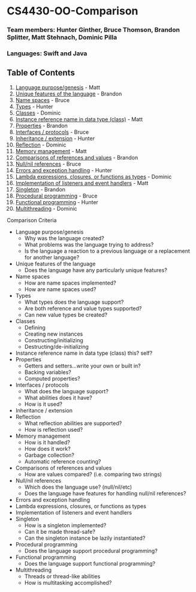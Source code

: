 # CS4430-OO-Comparison

### Team members: Hunter Ginther, Bruce Thomson, Brandon Splitter, Matt Stehnach, Dominic Pilla

### Languages: Swift and Java

## Table of Contents
1. [Language purpose/genesis](LanguagePurpose.md) - Matt
2. [Unique features of the language](UniqueFeatures.md) - Brandon
3. [Name spaces](NameSpaces.md) - Bruce
4. [Types](Types.md) - Hunter
5. [Classes](Classes.md) - Dominic
6. [Instance reference name in data type (class)](InstanceReferenceName.md) - Matt
7. [Properties](Properties.md) - Brandon
8. [Interfaces / protocols](InterfacesProtocols.md) - Bruce
9. [Inheritance / extension](InheritanceExtension.md) - Hunter
10. [Reflection](Reflection.md) - Dominic
11. [Memory management](MemoryManagement.md) - Matt
12. [Comparisons of references and values](ComparisonsOfReferencesAndValues.md) - Brandon
13. [Null/nil references](NullOrNilReferences.md) - Bruce
14. [Errors and exception handling](ErrorsAndExceptionHandling.md) - Hunter
15. [Lambda expressions, closures, or functions as types](LambdaExpressionsClosuresOrFunctionsAsTypes.md) - Dominic
16. [Implementation of listeners and event handlers](ImplementationOfListenersAndEventHandlers.md) - Matt
17. [Singleton](Singleton.md) - Brandon
18. [Procedural programming](ProceduralProgramming.md) - Bruce
19. [Functional programming](FunctionalProgramming.md) - Hunter
20. [Multithreading](Multithreading.md) - Dominic

Comparison Criteria

* Language purpose/genesis
  * Why was the language created?
  * What problems was the language trying to address?
  * Is the language a reaction to a previous language or a replacement for another language?
* Unique features of the language
  * Does the language have any particularly unique features?
* Name spaces
  * How are name spaces implemented?
  * How are name spaces used?
* Types
  * What types does the language support?
  * Are both reference and value types supported?
  * Can new value types be created?
* Classes
  * Defining
  * Creating new instances
  * Constructing/initializing
  * Destructing/de-initializing
* Instance reference name in data type (class)
this? self?
* Properties
  * Getters and setters…write your own or built in?
  * Backing variables?
  * Computed properties?
* Interfaces / protocols
  * What does the language support?
  * What abilities does it have?
  * How is it used?
* Inheritance / extension
* Reflection
  * What reflection abilities are supported?
  * How is reflection used?
* Memory management
  * How is it handled?
  * How does it work?
  * Garbage collection?
  * Automatic reference counting?
* Comparisons of references and values
  * How are values compared? (i.e. comparing two strings)
* Null/nil references
  * Which does the language use? (null/nil/etc)
  * Does the language have features for handling null/nil references?
* Errors and exception handling
* Lambda expressions, closures, or functions as types
* Implementation of listeners and event handlers
* Singleton
  * How is a singleton implemented?
  * Can it be made thread-safe?
  * Can the singleton instance be lazily instantiated?
* Procedural programming
  * Does the language support procedural programming?
* Functional programming
  * Does the language support functional programming?
* Multithreading
  * Threads or thread-like abilities
  * How is multitasking accomplished?
